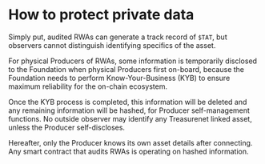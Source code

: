 # How to protect private data

Simply put, audited RWAs can generate a track record of `$TAT`, but observers cannot distinguish identifying specifics of the asset.

For physical Producers of RWAs, some information is temporarily disclosed to the Foundation when physical Producers first on-board, because the Foundation needs to perform Know-Your-Business (KYB) to ensure maximum reliability for the on-chain ecosystem.

Once the KYB process is completed, this information will be deleted and any remaining information will be hashed, for Producer self-management functions. No outside observer may identify any Treasurenet linked asset, unless the Producer self-discloses.

Hereafter, only the Producer knows its own asset details after connecting. Any smart contract that audits RWAs is operating on hashed information.
